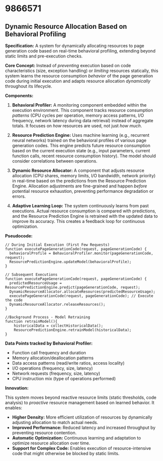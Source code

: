 # 9866571

## Dynamic Resource Allocation Based on Behavioral Profiling

**Specification:** A system for dynamically allocating resources to page generation code based on real-time behavioral profiling, extending beyond static limits and pre-execution checks.

**Core Concept:** Instead of *preventing* execution based on code characteristics (size, exception handling) or *limiting* resources statically, this system learns the resource consumption *behavior* of the page generation code during initial execution and adapts resource allocation *dynamically* throughout its lifecycle.

**Components:**

1.  **Behavioral Profiler:** A monitoring component embedded within the execution environment. This component tracks resource consumption *patterns* (CPU cycles per operation, memory access patterns, I/O frequency, network latency during data retrieval) instead of aggregate totals. It focuses on *how* resources are used, not just *how much*.

2.  **Resource Prediction Engine:** Uses machine learning (e.g., recurrent neural networks) trained on the behavioral profiles of various page generation codes. This engine predicts future resource consumption based on the current execution state (e.g., input parameters, current function calls, recent resource consumption history).  The model should consider correlations between operations.

3.  **Dynamic Resource Allocator:** A component that adjusts resource allocation (CPU shares, memory limits, I/O bandwidth, network priority) in real-time based on the predictions from the Resource Prediction Engine. Allocation adjustments are fine-grained and happen *before* potential resource exhaustion, preventing performance degradation or errors.

4.  **Adaptive Learning Loop:**  The system continuously learns from past executions. Actual resource consumption is compared with predictions, and the Resource Prediction Engine is retrained with the updated data to improve its accuracy. This creates a feedback loop for continuous optimization.

**Pseudocode:**

```
// During Initial Execution (First Few Requests)
function executePageGenerationCode(request, pageGenerationCode) {
  behavioralProfile = BehavioralProfiler.monitor(pageGenerationCode, request);
  ResourcePredictionEngine.updateModel(behavioralProfile);
}

// Subsequent Executions
function executePageGenerationCode(request, pageGenerationCode) {
  predictedResourceUsage = ResourcePredictionEngine.predict(pageGenerationCode, request);
  DynamicResourceAllocator.allocateResources(predictedResourceUsage);
  executePageGenerationCode(request, pageGenerationCode); // Execute the code
  DynamicResourceAllocator.releaseResources();
}

//Background Process - Model Retraining
function retrainModel(){
    historicalData = collectHistoricalData();
    ResourcePredictionEngine.retrainModel(historicalData);
}
```

**Data Points tracked by Behavioral Profiler:**

*   Function call frequency and duration
*   Memory allocation/deallocation patterns
*   Data access patterns (read/write ratios, access locality)
*   I/O operations (frequency, size, latency)
*   Network requests (frequency, size, latency)
*   CPU instruction mix (type of operations performed)

**Innovation:**

This system moves beyond reactive resource limits (static thresholds, code analysis) to *proactive* resource management based on learned behavior. It enables:

*   **Higher Density:**  More efficient utilization of resources by dynamically adjusting allocation to match actual needs.
*   **Improved Performance:**  Reduced latency and increased throughput by preventing resource contention.
*   **Automatic Optimization:**  Continuous learning and adaptation to optimize resource allocation over time.
*   **Support for Complex Code:** Enables execution of resource-intensive code that might otherwise be blocked by static limits.